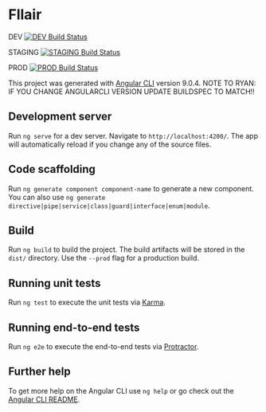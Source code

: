 # Fllair

DEV [![DEV Build Status](https://codebuild.us-east-1.amazonaws.com/badges?uuid=eyJlbmNyeXB0ZWREYXRhIjoiRmlyNzNQaXJtQk9vMThVN1FZcDRZZ3NScFRLd0lsTGJaK3FhUDF2NURFNTQyMmh6L1lwaC9NOUVxMlNrNHZWbUJRMSsyZFBUZTVDU0FFbktaS1ArcHpFPSIsIml2UGFyYW1ldGVyU3BlYyI6IjJhSkxJVUlkOUFaNk0yKy8iLCJtYXRlcmlhbFNldFNlcmlhbCI6MX0%3D&branch=master)](https://codebuild.us-east-1.amazonaws.com/badges?uuid=eyJlbmNyeXB0ZWREYXRhIjoiRmlyNzNQaXJtQk9vMThVN1FZcDRZZ3NScFRLd0lsTGJaK3FhUDF2NURFNTQyMmh6L1lwaC9NOUVxMlNrNHZWbUJRMSsyZFBUZTVDU0FFbktaS1ArcHpFPSIsIml2UGFyYW1ldGVyU3BlYyI6IjJhSkxJVUlkOUFaNk0yKy8iLCJtYXRlcmlhbFNldFNlcmlhbCI6MX0%3D&branch=master)

STAGING [![STAGING Build Status](https://codebuild.us-east-1.amazonaws.com/badges?uuid=eyJlbmNyeXB0ZWREYXRhIjoiRmlyNzNQaXJtQk9vMThVN1FZcDRZZ3NScFRLd0lsTGJaK3FhUDF2NURFNTQyMmh6L1lwaC9NOUVxMlNrNHZWbUJRMSsyZFBUZTVDU0FFbktaS1ArcHpFPSIsIml2UGFyYW1ldGVyU3BlYyI6IjJhSkxJVUlkOUFaNk0yKy8iLCJtYXRlcmlhbFNldFNlcmlhbCI6MX0%3D&branch=master)](https://codebuild.us-east-1.amazonaws.com/badges?uuid=eyJlbmNyeXB0ZWREYXRhIjoiRmlyNzNQaXJtQk9vMThVN1FZcDRZZ3NScFRLd0lsTGJaK3FhUDF2NURFNTQyMmh6L1lwaC9NOUVxMlNrNHZWbUJRMSsyZFBUZTVDU0FFbktaS1ArcHpFPSIsIml2UGFyYW1ldGVyU3BlYyI6IjJhSkxJVUlkOUFaNk0yKy8iLCJtYXRlcmlhbFNldFNlcmlhbCI6MX0%3D&branch=master)

PROD [![PROD Build Status](https://codebuild.us-east-1.amazonaws.com/badges?uuid=eyJlbmNyeXB0ZWREYXRhIjoiRmlyNzNQaXJtQk9vMThVN1FZcDRZZ3NScFRLd0lsTGJaK3FhUDF2NURFNTQyMmh6L1lwaC9NOUVxMlNrNHZWbUJRMSsyZFBUZTVDU0FFbktaS1ArcHpFPSIsIml2UGFyYW1ldGVyU3BlYyI6IjJhSkxJVUlkOUFaNk0yKy8iLCJtYXRlcmlhbFNldFNlcmlhbCI6MX0%3D&branch=master)](https://codebuild.us-east-1.amazonaws.com/badges?uuid=eyJlbmNyeXB0ZWREYXRhIjoiRmlyNzNQaXJtQk9vMThVN1FZcDRZZ3NScFRLd0lsTGJaK3FhUDF2NURFNTQyMmh6L1lwaC9NOUVxMlNrNHZWbUJRMSsyZFBUZTVDU0FFbktaS1ArcHpFPSIsIml2UGFyYW1ldGVyU3BlYyI6IjJhSkxJVUlkOUFaNk0yKy8iLCJtYXRlcmlhbFNldFNlcmlhbCI6MX0%3D&branch=master)

This project was generated with [Angular CLI](https://github.com/angular/angular-cli) version 9.0.4.
NOTE TO RYAN: IF YOU CHANGE ANGULARCLI VERSION UPDATE BUILDSPEC TO MATCH!!

## Development server

Run `ng serve` for a dev server. Navigate to `http://localhost:4200/`. The app will automatically reload if you change any of the source files.

## Code scaffolding

Run `ng generate component component-name` to generate a new component. You can also use `ng generate directive|pipe|service|class|guard|interface|enum|module`.

## Build

Run `ng build` to build the project. The build artifacts will be stored in the `dist/` directory. Use the `--prod` flag for a production build.

## Running unit tests

Run `ng test` to execute the unit tests via [Karma](https://karma-runner.github.io).

## Running end-to-end tests

Run `ng e2e` to execute the end-to-end tests via [Protractor](http://www.protractortest.org/).

## Further help

To get more help on the Angular CLI use `ng help` or go check out the [Angular CLI README](https://github.com/angular/angular-cli/blob/master/README.md).
